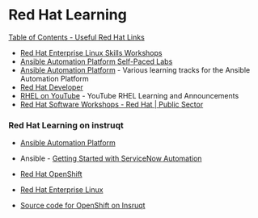 # Red Hat Learning

[Table of Contents - Useful Red Hat Links](https://github.com/pslucas0212/UsefulRedHatLinks)

- [Red Hat Enterprise Linux Skills Workshops](https://lab.redhat.com/)
- [Ansible Automation Platform Self-Paced Labs](https://www.ansible.com/products/ansible-training)
- [Ansible Automation Platform](https://play.instruqt.com/redhat) - Various learning tracks for the Ansible Automation Platform 
- [Red Hat Developer](https://developers.redhat.com/)
- [RHEL on YouTube](https://www.youtube.com/c/RedHatEnterpriseLinux) - YouTube RHEL Learning and Announcements
- [Red Hat Software Workshops - Red Hat | Public Sector](https://redhatgov.io/)

### Red Hat Learning on instruqt
- [Ansible Automation Platform](https://play.instruqt.com/redhat)
- Ansible - [Getting Started with ServiceNow Automation](https://play.instruqt.com/embed/redhat/tracks/getting-started-servicenow-automation?token=em_5ktpLJWtzpbqcDyM&show_challenges=true)
- [Red Hat OpenShift](https://play.instruqt.com/openshift)
- [Red Hat Enterprise Linux](https://play.instruqt.com/rhel)

- [Source code for OpenShift on Insruqt](https://github.com/openshift-instruqt/instruqt)

